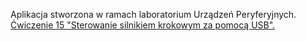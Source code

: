 Aplikacja stworzona w ramach laboratorium Urządzeń Peryferyjnych.
[Ćwiczenie 15 "Sterowanie silnikiem krokowym za pomocą USB".](http://www.zsk.ict.pwr.wroc.pl/zsk/dyd/intinz/up/lab/lab_15/)

